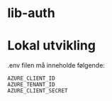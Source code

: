 # lib-auth

# Lokal utvikling

.env filen må inneholde følgende:

```dotenv
AZURE_CLIENT_ID
AZURE_TENANT_ID
AZURE_CLIENT_SECRET
```

